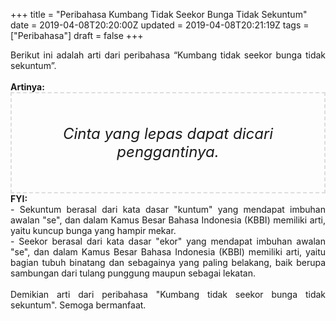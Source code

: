 +++
title = "Peribahasa Kumbang Tidak Seekor Bunga Tidak Sekuntum"
date = 2019-04-08T20:20:00Z
updated = 2019-04-08T20:21:19Z
tags = ["Peribahasa"]
draft = false
+++

<div dir="ltr" style="text-align: left;" trbidi="on"><div style="text-align: justify;">Berikut ini adalah arti dari peribahasa “Kumbang tidak seekor bunga tidak sekuntum”.</div><br /><div style="text-align: justify;"><b>Artinya:</b></div><div style="border: 2px dashed #ddd; font-size: 24px; height: auto; margin: 0 auto; padding: 50px; text-align: center; width: auto;"><i>Cinta yang lepas dapat dicari penggantinya.</i></div><div style="text-align: justify;"><b>FYI:</b><br />- Sekuntum berasal dari kata dasar "kuntum" yang mendapat imbuhan awalan "se", dan dalam Kamus Besar Bahasa Indonesia (KBBI) memiliki arti, yaitu kuncup bunga yang hampir mekar.<br />- Seekor berasal dari kata dasar "ekor" yang mendapat imbuhan awalan "se", dan dalam Kamus Besar Bahasa Indonesia (KBBI) memiliki arti, yaitu bagian tubuh binatang dan sebagainya yang paling belakang, baik berupa sambungan dari tulang punggung maupun sebagai lekatan.</div><br /><div style="text-align: justify;">Demikian arti dari peribahasa "Kumbang tidak seekor bunga tidak sekuntum". Semoga bermanfaat. </div></div>
